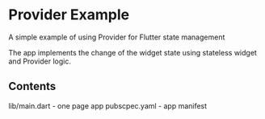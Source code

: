 # Provider Example

A simple example of using Provider for Flutter state management

The app implements the change of the widget state using stateless widget and Provider logic.

## Contents

lib/main.dart - one page app
pubscpec.yaml - app manifest 
